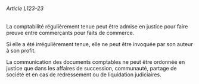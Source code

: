 ###### Article L123-23

La comptabilité régulièrement tenue peut être admise en justice pour faire preuve entre commerçants pour faits de commerce.

Si elle a été irrégulièrement tenue, elle ne peut être invoquée par son auteur à son profit.

La communication des documents comptables ne peut être ordonnée en justice que dans les affaires de succession, communauté, partage de société et en cas de redressement ou de liquidation judiciaires.

